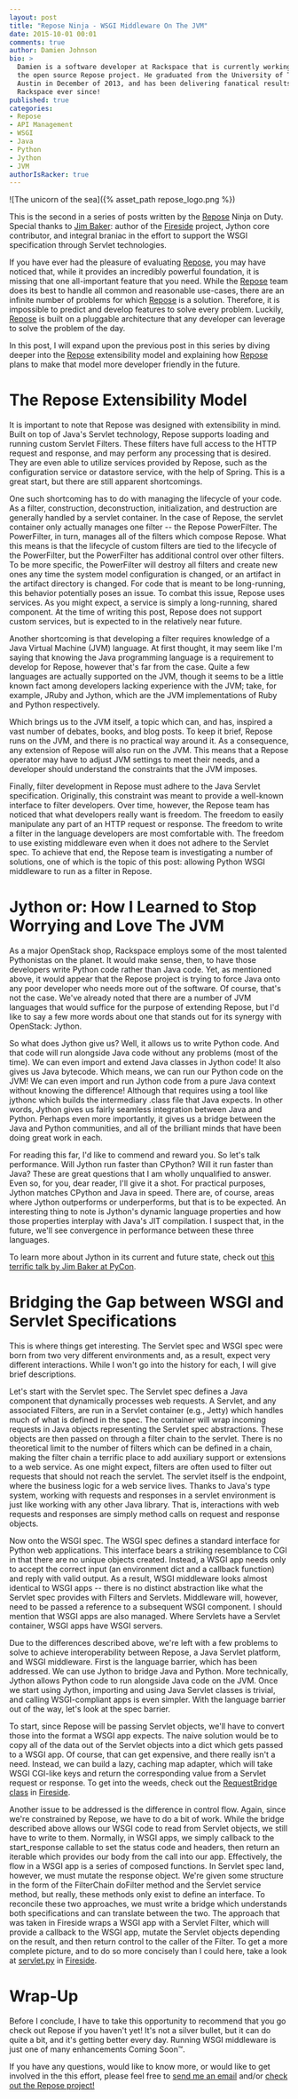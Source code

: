 ```yaml
---
layout: post
title: "Repose Ninja - WSGI Middleware On The JVM"
date: 2015-10-01 00:01
comments: true
author: Damien Johnson
bio: >
  Damien is a software developer at Rackspace that is currently working on
  the open source Repose project. He graduated from the University of Texas at
  Austin in December of 2013, and has been delivering fanatical results at
  Rackspace ever since!
published: true
categories:
- Repose
- API Management
- WSGI
- Java
- Python
- Jython
- JVM
authorIsRacker: true
---
```


![The unicorn of the sea]({% asset_path repose_logo.png %})

This is the second in a series of posts written by the [Repose][repose] Ninja
on Duty. Special thanks to [Jim Baker](https://github.com/jimbaker/): author of
the [Fireside][fireside] project, Jython core contributor, and integral braniac
in the effort to support the WSGI specification through Servlet technologies.

If you have ever had the pleasure of evaluating [Repose][repose], you may have
noticed that, while it provides an incredibly powerful foundation, it is
missing that one all-important feature that you need. While the [Repose][repose]
team does its best to handle all common and reasonable use-cases, there are an
infinite number of problems for which [Repose][repose] is a solution. Therefore,
it is impossible to predict and develop features to solve every problem.
Luckily, [Repose][repose] is built on a pluggable architecture that any
developer can leverage to solve the problem of the day.

In this post, I will expand upon the previous post in this series by diving
deeper into the [Repose][repose] extensibility model and explaining how
[Repose][repose] plans to make that model more developer friendly in the future.

<!-- more -->

# The Repose Extensibility Model
It is important to note that Repose was designed with extensibility in mind.
Built on top of Java's Servlet technology, Repose supports loading and running
custom Servlet Filters. These filters have full access to the HTTP request and
response, and may perform any processing that is desired. They are even able to
utilize services provided by Repose, such as the configuration service or
datastore service, with the help of Spring. This is a great start, but there are
still apparent shortcomings.

One such shortcoming has to do with managing the lifecycle of your code. As a
filter, construction, deconstruction, initialization, and destruction are
generally handled by a servlet container. In the case of Repose, the servlet
container only actually manages one filter -- the Repose PowerFilter. The
PowerFilter, in turn, manages all of the filters which compose Repose. What
this means is that the lifecycle of custom filters are tied to the lifecycle
of the PowerFilter, but the PowerFilter has additional control over other
filters. To be more specific, the PowerFilter will destroy all filters and
create new ones any time the system model configuration is changed, or an
artifact in the artifact directory is changed. For code that is meant to be
long-running, this behavior potentially poses an issue. To combat this issue,
Repose uses services. As you might expect, a service is simply a long-running,
shared component. At the time of writing this post, Repose does not support
custom services, but is expected to in the relatively near future.

Another shortcoming is that developing a filter requires knowledge of a Java
Virtual Machine (JVM) language. At first thought, it may seem like I'm saying
that knowing the Java programming language is a requirement to develop for
Repose, however that's far from the case. Quite a few languages are actually
supported on the JVM, though it seems to be a little known fact among developers
lacking experience with the JVM; take, for example, JRuby and Jython, which are
the JVM implementations of Ruby and Python respectively.

Which brings us to the JVM itself, a topic which can, and has, inspired a vast
number of debates, books, and blog posts. To keep it brief, Repose runs on the
JVM, and there is no practical way around it. As a consequence, any extension of
Repose will also run on the JVM. This means that a Repose operator may have to
adjust JVM settings to meet their needs, and a developer should understand the
constraints that the JVM imposes.

Finally, filter development in Repose must adhere to the Java Servlet
specification. Originally, this constraint was meant to provide a well-known
interface to filter developers. Over time, however, the Repose team has noticed
that what developers really want is freedom. The freedom to easily manipulate
any part of an HTTP request or response. The freedom to write a filter
in the language developers are most comfortable with. The freedom to use
existing middleware even when it does not adhere to the Servlet spec. To achieve
that end, the Repose team is investigating a number of solutions, one of which
is the topic of this post: allowing Python WSGI middleware to run as a filter in
Repose.

# Jython or: How I Learned to Stop Worrying and Love The JVM
As a major OpenStack shop, Rackspace employs some of the most talented
Pythonistas on the planet. It would make sense, then, to have those developers
write Python code rather than Java code. Yet, as mentioned above, it would
appear that the Repose project is trying to force Java onto any poor developer
who needs more out of the software. Of course, that's not the case. We've
already noted that there are a number of JVM languages that would suffice for
the purpose of extending Repose, but I'd like to say a few more words about one
that stands out for its synergy with OpenStack: Jython.

So what does Jython give us? Well, it allows us to write Python code.
And that code will run alongside Java code without any problems (most of the
time). We can even import and extend Java classes in Jython code! It also gives
us Java bytecode. Which means, we can run our Python code on the JVM! We can
even import and run Jython code from a pure Java context without knowing the
difference! Although that requires using a tool like jythonc which builds the
intermediary .class file that Java expects. In other words, Jython gives us
fairly seamless integration between Java and Python. Perhaps even more
importantly, it gives us a bridge between the Java and Python communities, and
all of the brilliant minds that have been doing great work in each.

For reading this far, I'd like to commend and reward you. So let's talk
performance. Will Jython run faster than CPython? Will it run faster than Java?
These are great questions that I am wholly unqualified to answer. Even so, for
you, dear reader, I'll give it a shot. For practical purposes, Jython matches
CPython and Java in speed. There are, of course, areas where Jython outperforms
or underperforms, but that is to be expected. An interesting thing to note is
Jython's dynamic language properties and how those properties interplay with
Java's JIT compilation. I suspect that, in the future, we'll see convergence in
performance between these three languages.

To learn more about Jython in its current and future state, check out [this
terrific talk by Jim Baker at PyCon](https://youtu.be/hLm3garVQFo).

# Bridging the Gap between WSGI and Servlet Specifications
This is where things get interesting. The Servlet spec and WSGI spec were born
from two very different environments and, as a result, expect very different
interactions. While I won't go into the history for each, I will give brief
descriptions.

Let's start with the Servlet spec. The Servlet spec defines a Java component
that dynamically processes web requests. A Servlet, and any associated Filters,
are run in a Servlet container (e.g., Jetty) which handles much of what is
defined in the spec. The container will wrap incoming requests in Java objects
representing the Servlet spec abstractions. These objects are then passed on
through a filter chain to the servlet. There is no theoretical limit to the
number of filters which can be defined in a chain, making the filter chain a
terrific place to add auxiliary support or extensions to a web service. As one
might expect, filters are often used to filter out requests that should not
reach the servlet. The servlet itself is the endpoint, where the business logic
for a web service lives. Thanks to Java's type system, working with requests and
responses in a servlet environment is just like working with any other Java
library. That is, interactions with web requests and responses are simply method
calls on request and response objects.

Now onto the WSGI spec. The WSGI spec defines a standard interface for Python
web applications. This interface bears a striking resemblance to CGI in that
there are no unique objects created. Instead, a WSGI app needs only to accept
the correct input (an environment dict and a callback function) and reply with
valid output. As a result, WSGI middleware looks almost identical to WSGI apps
-- there is no distinct abstraction like what the Servlet spec provides with
Filters and Servlets. Middleware will, however, need to be passed a reference to
a subsequent WSGI component. I should mention that WSGI apps are also managed.
Where Servlets have a Servlet container, WSGI apps have WSGI servers.

Due to the differences described above, we're left with a few problems to solve
to achieve interoperability between Repose, a Java Servlet platform, and WSGI
middleware. First is the language barrier, which has been addressed. We can use
Jython to bridge Java and Python. More technically, Jython allows Python code
to run alongside Java code on the JVM. Once we start using Jython, importing
and using Java Servlet classes is trivial, and calling WSGI-compliant apps is
even simpler. With the language barrier out of the way, let's look at the spec
barrier.

To start, since Repose will be passing Servlet objects, we'll have to convert
those into the format a WSGI app expects. The naive solution would be to copy
all of the data out of the Servlet objects into a dict which gets passed to a
WSGI app. Of course, that can get expensive, and there really isn't a need.
Instead, we can build a lazy, caching map adapter, which will take WSGI CGI-like
keys and return the corresponding value from a Servlet request or response. To
get into the weeds, check out the [RequestBridge class](https://github.com/jythontools/fireside/blob/refactor/jext/src/main/java/org/python/tools/fireside/RequestBridge.java) in [Fireside][fireside].

Another issue to be addressed is the difference in control flow. Again, since
we're constrained by Repose, we have to do a bit of work. While the bridge
described above allows our WSGI code to read from Servlet objects, we still
have to write to them. Normally, in WSGI apps, we simply callback to the
start_response callable to set the status code and headers, then return an
iterable which provides our body from the call into our app. Effectively,
the flow in a WSGI app is a series of composed functions. In Servlet spec
land, however, we must mutate the response object. We're given some structure
in the form of the FilterChain doFilter method and the Servlet service method,
but really, these methods only exist to define an interface. To reconcile these
two approaches, we must write a bridge which understands both specifications
and can translate between the two. The approach that was taken in Fireside
wraps a WSGI app with a Servlet Filter, which will provide a callback to the
WSGI app, mutate the Servlet objects depending on the result, and then return
control to the caller of the Filter. To get a more complete picture, and to do
so more concisely than I could here, take a look at [servlet.py](https://github.com/jythontools/fireside/blob/refactor/fireside/servlet.py)
in [Fireside][fireside].

# Wrap-Up
Before I conclude, I have to take this opportunity to recommend that you go
check out Repose if you haven't yet! It's not a silver bullet, but it can do
quite a bit, and it's getting better every day. Running WSGI middleware is just
one of many enhancements Coming Soon&trade;.

If you have any questions, would like to know more, or would like to get
involved in the this effort, please feel free to
[send me an email](mailto:damien.johnson@rackspace.com?subject=WSGI%20Middleware%20On%20The%20JVM)
and/or [check out the Repose project!](https://github.com/rackerlabs/repose)

[repose]: http://www.OpenRepose.org/
[fireside]: https://github.com/jythontools/fireside
